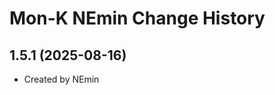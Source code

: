 Mon-K NEmin Change History
====================

1.5.1 (2025-08-16)
----------------
* Created by NEmin
